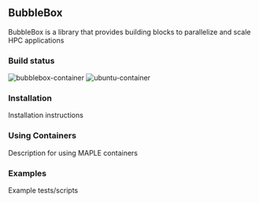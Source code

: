 ## BubbleBox
BubbleBox is a library that provides building blocks to parallelize and scale HPC applications

### Build status

![bubblebox-container](https://github.com/akashdhruv/BubbleBox/workflows/bubblebox-container/badge.svg)
![ubuntu-container](https://github.com/akashdhruv/BubbleBox/workflows/ubuntu-container/badge.svg)

### Installation
Installation instructions

### Using Containers
Description for using MAPLE containers

### Examples
Example tests/scripts
